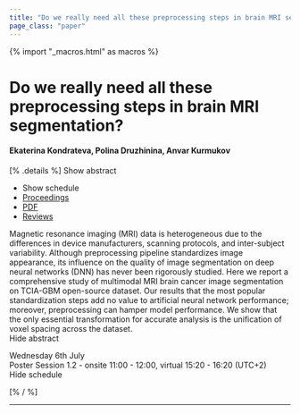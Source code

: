 ```yaml
---
title: "Do we really need all these preprocessing steps in brain MRI segmentation?"
page_class: "paper"
---
```


{% import "_macros.html" as macros %}

# Do we really need all these preprocessing steps in brain MRI segmentation?

#### Ekaterina Kondrateva, Polina Druzhinina, Anvar Kurmukov

[% .details %]
<a class="toggle_visibility" data-selector=".abstract" data-level="3">Show abstract</a>
- <a class="toggle_visibility" data-selector=".schedule" data-level="3">Show schedule</a>
- <a href="">Proceedings</a>
- <a href="https://openreview.net/pdf?id=7ub0rd8h_Ie">PDF</a>
- <a href="https://openreview.net/forum?id=7ub0rd8h_Ie">Reviews</a>

<p>
    <span class="abstract">
        Magnetic resonance imaging (MRI) data is heterogeneous due to the differences in device manufacturers, scanning protocols, and inter-subject variability. Although preprocessing pipeline standardizes image appearance, its influence on the quality of image segmentation on deep neural networks (DNN) has never been rigorously studied. Here we report a comprehensive study of multimodal MRI brain cancer image segmentation on TCIA-GBM open-source dataset. Our results that the most popular standardization steps add no value to artificial neural network performance; moreover, preprocessing can hamper model performance. We show that the only essential transformation for accurate analysis is the unification of voxel spacing across the dataset.
        <br>
        <span class="actions"><a class="toggle_visibility" data-level="2">Hide abstract</a></span>
    </span>
</p>

<p>
    <span class="schedule">
        Wednesday 6th July<br>Poster Session 1.2 - onsite 11:00 - 12:00, virtual 15:20 - 16:20 (UTC+2)
        <br>
        <span class="actions"><a class="toggle_visibility" data-level="2">Hide schedule</a></span>
    </span>
</p>

[% / %]


---
<!-- { macros.presentation('', '', 720, 450) } -->
